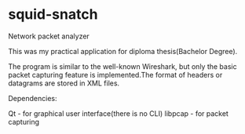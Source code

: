 squid-snatch
============

Network packet analyzer

  This was my practical application for diploma thesis(Bachelor Degree). 

  The program is similar to the well-known Wireshark, but only the basic
packet capturing feature is implemented.The format of headers or datagrams
are stored in XML files.

Dependencies:

Qt - for graphical user interface(there is no CLI)
libpcap - for packet capturing